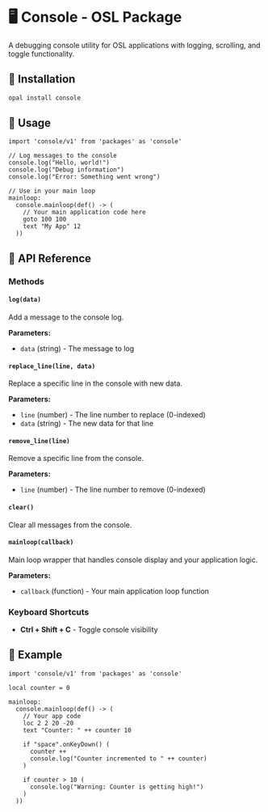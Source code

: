 # 🖥️ Console - OSL Package

A debugging console utility for OSL applications with logging, scrolling, and toggle functionality.

## 🚀 Installation

```sh
opal install console
```

## 📖 Usage

```osl
import 'console/v1' from 'packages' as 'console'

// Log messages to the console
console.log("Hello, world!")
console.log("Debug information")
console.log("Error: Something went wrong")

// Use in your main loop
mainloop:
  console.mainloop(def() -> (
    // Your main application code here
    goto 100 100
    text "My App" 12
  ))
```

## 🔧 API Reference

### Methods

#### `log(data)`

Add a message to the console log.

**Parameters:**

- `data` (string) - The message to log

#### `replace_line(line, data)`

Replace a specific line in the console with new data.

**Parameters:**

- `line` (number) - The line number to replace (0-indexed)
- `data` (string) - The new data for that line

#### `remove_line(line)`

Remove a specific line from the console.

**Parameters:**

- `line` (number) - The line number to remove (0-indexed)

#### `clear()`

Clear all messages from the console.

#### `mainloop(callback)`

Main loop wrapper that handles console display and your application logic.

**Parameters:**

- `callback` (function) - Your main application loop function

### Keyboard Shortcuts

- **Ctrl + Shift + C** - Toggle console visibility


## 📝 Example

```osl
import 'console/v1' from 'packages' as 'console'

local counter = 0

mainloop:
  console.mainloop(def() -> (
    // Your app code
    loc 2 2 20 -20
    text "Counter: " ++ counter 10
    
    if "space".onKeyDown() (
      counter ++
      console.log("Counter incremented to " ++ counter)
    )
    
    if counter > 10 (
      console.log("Warning: Counter is getting high!")
    )
  ))
```
